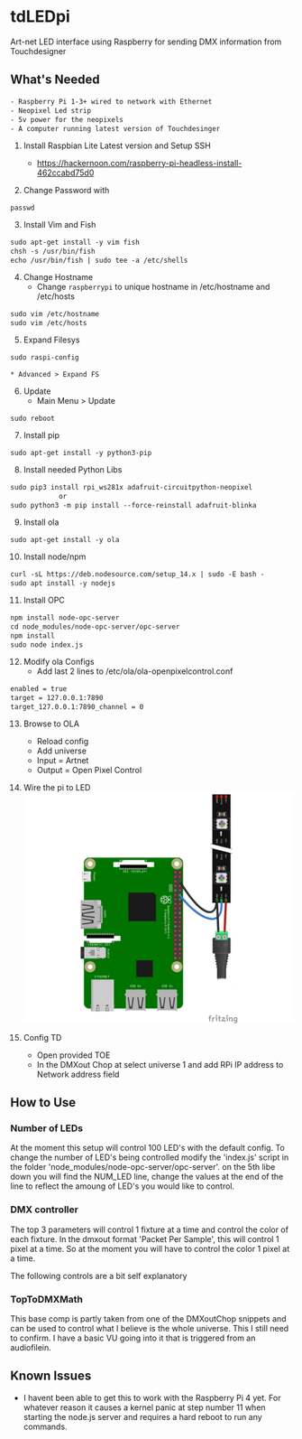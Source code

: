 # tdLEDpi
Art-net LED interface using Raspberry for sending DMX information from Touchdesigner

## What's Needed
	- Raspberry Pi 1-3+ wired to network with Ethernet
	- Neopixel Led strip
	- 5v power for the neopixels
	- A computer running latest version of Touchdesinger


1. Install Raspbian Lite Latest version and Setup SSH
	* https://hackernoon.com/raspberry-pi-headless-install-462ccabd75d0
    
2. Change Password with 
```
passwd
```

3. Install Vim and Fish
```
sudo apt-get install -y vim fish
chsh -s /usr/bin/fish
echo /usr/bin/fish | sudo tee -a /etc/shells
```

4. Change Hostname
	* Change `raspberrypi` to unique hostname in /etc/hostname and /etc/hosts
```
sudo vim /etc/hostname
sudo vim /etc/hosts
```

5. Expand Filesys
```
sudo raspi-config
```
	* Advanced > Expand FS

6. Update
	* Main Menu > Update
```
sudo reboot
```

7. Install pip
```
sudo apt-get install -y python3-pip
```

8. Install needed Python Libs
```
sudo pip3 install rpi_ws281x adafruit-circuitpython-neopixel  
			or
sudo python3 -m pip install --force-reinstall adafruit-blinka
```

9. Install ola
```
sudo apt-get install -y ola
```

10. Install node/npm
```
curl -sL https://deb.nodesource.com/setup_14.x | sudo -E bash -
sudo apt install -y nodejs
```
    
11. Install OPC
```
npm install node-opc-server
cd node_modules/node-opc-server/opc-server
npm install
sudo node index.js
```

12. Modify ola Configs
	* Add last 2 lines to /etc/ola/ola-openpixelcontrol.conf
```
enabled = true
target = 127.0.0.1:7890
target_127.0.0.1:7890_channel = 0
```
	
13. Browse to OLA
	* Reload config
	* Add universe
	* Input = Artnet
	* Output = Open Pixel Control
    

14. Wire the pi to LED
![](led_strips_raspi_NeoPixel_powered_bb.jpg)

15. Config TD
	* Open provided TOE
	* In the DMXout Chop at select universe 1 and add RPi IP address to Network address field
	
## How to Use

### Number of LEDs
At the moment this setup will control 100 LED's with the default config. To change the number of LED's being controlled modify the 'index.js' script in the folder 'node_modules/node-opc-server/opc-server'. on the 5th libe down you will find the NUM_LED line, change the values at the end of the line to reflect the amoung of LED's you would like to control.

### DMX controller
The top 3 parameters will control 1 fixture at a time and control the color of each fixture. In the dmxout format 'Packet Per Sample', this will control 1 pixel at a time. So at the moment you will have to control the color 1 pixel at a time.

The following controls are a bit self explanatory

### TopToDMXMath
This base comp is partly taken from one of the DMXoutChop snippets and can be used to control what I believe is the whole universe. This I still need to confirm. I have a basic VU going into it that is triggered from an audiofilein.

## Known Issues
- I havent been able to get this to work with the Raspberry Pi 4 yet. For whatever reason it causes a kernel panic at step number 11 when starting the node.js server and requires a hard reboot to run any commands.



